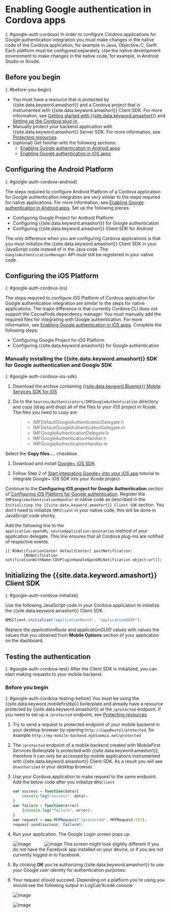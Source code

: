 # Enabling Google authentication in Cordova apps
{: #google-auth-cordova}
In order to configure Cordova applications for Google authentication integration you must make changes in the native code of the Cordova application, for example in Java, Objective-C, Swift. Each platform must be configured separately. Use the native development environment to make changes in the native code, for example, in Android Studio or Xcode.

## Before you begin
{: #before-you-begin}
* You must have a resource that is protected by {{site.data.keyword.amashort}} and a Cordova project that is instrumented with {{site.data.keyword.amashort}} Client SDK.  For more information, see [Getting started with {{site.data.keyword.amashort}}](getting-started.html) and [Setting up the Cordova plug-in](getting-started-cordova.html).  
* Manually protect your backend application with {{site.data.keyword.amashort}} Server SDK. For more information, see [Protecting resources](protecting-resources.html).
* (optional) Get familiar with the following sections:
   * [Enabling Google authentication in Android apps](google-auth-android.html)
   * [Enabling Google authentication in iOS apps](google-auth-iOS.html)


## Configuring the Android Platform
{: #google-auth-cordova-android}

The steps required to configure Android Platform of a Cordova application for Google authentication integration are very similar to the steps required for native applications. For more information, see [Enabling Google authentication in Android apps](google-auth-android.html). Set up the following pieces:

* Configuring Google Project for Android Platform
* Configuring {{site.data.keyword.amashort}} for Google authentication
* Configuring {{site.data.keyword.amashort}} Client SDK for Android

The only difference when you are configuring Cordova applications is that you must initialize the {{site.data.keyword.amashort}} Client SDK in your JavaScript code instead of in the Java code. The `GoogleAuthenticationManager` API must still be registered in your native code.

## Configuring the iOS Platform
{: #google-auth-cordova-ios}

The steps required to configure iOS Platform of Cordova application for Google authentication integration are similar to the steps for native applications. The major difference is that currently Cordova CLI does not support the CocoaPods dependency manager.  You must manually add the required files for integrating with Google authentication. For more information, see  [Enabling Google authentication in iOS apps](google-auth-ios.html). Complete the following steps:

* Configuring Google Project for iOS Platform
* Configuring {{site.data.keyword.amashort}} for Google authentication

### Manually installing the {{site.data.keyword.amashort}} SDK for Google authentication and Google SDK
{: #google-auth-cordova-ios-sdk}
1. Download the archive containing [{{site.data.keyword.Bluemix}} Mobile Services SDK for iOS](https://hub.jazz.net/git/bluemixmobilesdk/imf-ios-sdk/archive?revstr=master)

1. Go to the `Sources/Authenticators/IMFGoogleAuthentication` directory and copy (drag and drop) all of the files to your iOS project in Xcode. The files you need to copy are:

	> * IMFDefaultGoogleAuthenticationDelegate.h
	> * IMFDefaultGoogleAuthenticationDelegate.m
	> * IMFGoogleAuthenticationDelegate.h
	> * IMFGoogleAuthenticationHandler.h
	> * IMFGoogleAuthenticationHandler.m

Select the **Copy files....** checkbox.

1. Download and install [Google+ iOS SDK](http://goo.gl/9cTqyZ).

1. Follow Step 2 of [Start integrating Google+ into your iOS app](https://developers.google.com/+/mobile/ios/getting-started) tutorial to integrate Google+ iOS SDK into your Xcode project

Continue to the **Configuring iOS project for Google Authentication** section of [Configuring iOS Platform for Google authentication](google-auth-ios.html). Register the `IMFGoogleAuthenticationHandler` in native code as described in the `Initializing the {{site.data.keyword.amashort}} Client SDK` section. You don't need to initialize `IMFClient` in your native code, this will be done in JavaScript code shortly.

Add the following line to the `application:openURL:sourceApplication:annotation` method of your application delegate. This line ensures that all Cordova plug-ins are notified of respective events.

```
[[ NSNotificationCenter defaultCenter] postNotification:
		[NSNotification notificationWithName:CDVPluginHandleOpenURLNotification object:url]];      
```

## Initializing the {{site.data.keyword.amashort}} Client SDK
{: #google-auth-cordova-initialize}

Use the following JavaScript code in your Cordova application to initialize the {{site.data.keyword.amashort}} Client SDK.

```JavaScript
BMSClient.initialize("applicationRoute", "applicationGUID");
```

Replace the *applicationRoute* and *applicationGUID* values with values the values that you obtained from **Mobile Options** section of your application on the dashboard.

## Testing the authentication
{: #google-auth-cordova-test}
After the Client SDK is initialized, you can start making requests to your mobile backend.

### Before you begin
{: #google-auth-cordova-testing-before}
You must be using the {{site.data.keyword.mobilefirstbp}} boilerplate and already have a resource protected by {{site.data.keyword.amashort}} at the `/protected` endpoint. If you need to set up a `/protected` endpoint, see [Protecting resources](protecting-resources.html).


1. Try to send a request to protected endpoint of your mobile backend in your desktop browser by opening `http://{appRoute}/protected`, for example `http://my-mobile-backend.mybluemix.net/protected`

1. The `/protected` endpoint of a mobile backend created with MobileFirst Services Boilerplate is protected with {{site.data.keyword.amashort}}, therefore it can only be accessed by mobile applications instrumented with {{site.data.keyword.amashort}} Client SDK. As a result you will see `Unauthorized` in your desktop browser.

1. Use your Cordova application to make request to the same endpoint. Add the below code after you initialize `BMSClient`

	```JavaScript
	var success = function(data){
    	console.log("success", data);
    }
	var failure = function(error)
    	{console.log("failure", error);
    }
	var request = new MFPRequest("/protected", MFPRequest.GET);
	request.send(success, failure);
	```


1. Run your application. The Google Login screen pops up.

	![image](images/android-google-login.png) &nbsp;&nbsp;&nbsp;&nbsp;&nbsp;&nbsp;&nbsp;&nbsp;&nbsp;	![image](images/ios-google-login.png)
	This screen might look slightly different if you do not have the Facebook app installed on your device, or if you are not currently logged in to Facebook.
1. By clicking **OK** you're authorizing {{site.data.keyword.amashort}} to use your Google user identity for authentication purposes.

1. 	Your request should succeed. Depending on a platform you're using you should see the following output in LogCat/Xcode console

	![image](images/android-google-login-success.png)

	![image](images/ios-google-login-success.png)
